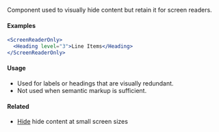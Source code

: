 Component used to visually hide content but retain it for screen readers.

#### Examples

```jsx static
<ScreenReaderOnly>
  <Heading level="3">Line Items</Heading>
</ScreenReaderOnly>
```

#### Usage

- Used for labels or headings that are visually redundant.
- Not used when semantic markup is sufficient.

#### Related

- [Hide](#!/Hide) hide content at small screen sizes
